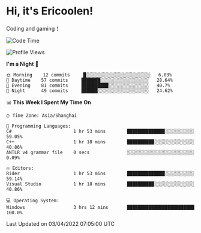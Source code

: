 # Hi, it's Ericoolen!
Coding and gaming！

<!--START_SECTION:waka-->
![Code Time](http://img.shields.io/badge/Code%20Time-194%20hrs%2016%20mins-blue)

![Profile Views](http://img.shields.io/badge/Profile%20Views-5-blue)

**I'm a Night 🦉** 

```text
🌞 Morning    12 commits     █░░░░░░░░░░░░░░░░░░░░░░░░   6.03% 
🌆 Daytime    57 commits     ███████░░░░░░░░░░░░░░░░░░   28.64% 
🌃 Evening    81 commits     ██████████░░░░░░░░░░░░░░░   40.7% 
🌙 Night      49 commits     ██████░░░░░░░░░░░░░░░░░░░   24.62%

```


📊 **This Week I Spent My Time On** 

```text
⌚︎ Time Zone: Asia/Shanghai

💬 Programming Languages: 
C#                       1 hr 53 mins        ██████████████░░░░░░░░░░░   59.05% 
C++                      1 hr 18 mins        ██████████░░░░░░░░░░░░░░░   40.86% 
ANTLR v4 grammar file    0 secs              ░░░░░░░░░░░░░░░░░░░░░░░░░   0.09%

🔥 Editors: 
Rider                    1 hr 53 mins        ██████████████░░░░░░░░░░░   59.14% 
Visual Studio            1 hr 18 mins        ██████████░░░░░░░░░░░░░░░   40.86%

💻 Operating System: 
Windows                  3 hrs 12 mins       █████████████████████████   100.0%

```


 Last Updated on 03/04/2022 07:05:00 UTC
<!--END_SECTION:waka-->

